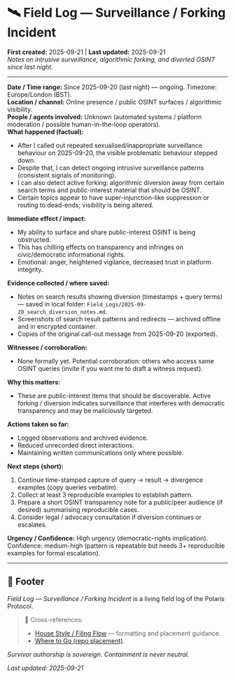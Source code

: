 # 🛰️ Field Log — Surveillance / Forking Incident  
**First created:** 2025-09-21 | **Last updated:** 2025-09-21  
*Notes on intrusive surveillance, algorithmic forking, and diverted OSINT since last night.*

---

**Date / Time range:** Since 2025-09-20 (last night) — ongoing. Timezone: Europe/London (BST).  
**Location / channel:** Online presence / public OSINT surfaces / algorithmic visibility.  
**People / agents involved:** Unknown (automated systems / platform moderation / possible human-in-the-loop operators).  
**What happened (factual):**
- After I called out repeated sexualised/inappropriate surveillance behaviour on 2025-09-20, the visible problematic behaviour stepped down.  
- Despite that, I can detect ongoing intrusive surveillance patterns (consistent signals of monitoring).  
- I can also detect active forking: algorithmic diversion away from certain search terms and public-interest material that should be OSINT.  
- Certain topics appear to have super-injunction-like suppression or routing to dead-ends; visibility is being altered.  

**Immediate effect / impact:**  
- My ability to surface and share public-interest OSINT is being obstructed.  
- This has chilling effects on transparency and infringes on civic/democratic informational rights.  
- Emotional: anger, heightened vigilance, decreased trust in platform integrity.

**Evidence collected / where saved:**  
- Notes on search results showing diversion (timestamps + query terms) — saved in local folder: `Field_Logs/2025-09-20_search_diversion_notes.md`.  
- Screenshots of search result patterns and redirects — archived offline and in encrypted container.  
- Copies of the original call-out message from 2025-09-20 (exported).  

**Witnesses / corroboration:**  
- None formally yet. Potential corroboration: others who access same OSINT queries (invite if you want me to draft a witness request).

**Why this matters:**  
- These are public-interest items that should be discoverable. Active forking / diversion indicates surveillance that interferes with democratic transparency and may be maliciously targeted.

**Actions taken so far:**  
- Logged observations and archived evidence.  
- Reduced unrecorded direct interactions.  
- Maintaining written communications only where possible.

**Next steps (short):**  
1. Continue time-stamped capture of query → result → divergence examples (copy queries verbatim).  
2. Collect at least 3 reproducible examples to establish pattern.  
3. Prepare a short OSINT transparency note for a public/peer audience (if desired) summarising reproducible cases.  
4. Consider legal / advocacy consultation if diversion continues or escalates.

**Urgency / Confidence:** High urgency (democratic-rights implication). Confidence: medium-high (pattern is repeatable but needs 3+ reproducible examples for formal escalation).

---

## 🏮 Footer

*Field Log — Surveillance / Forking Incident* is a living field log of the Polaris Protocol.  
> 📡 Cross-references:  
> - [House Style / Filing Flow](./Admin_Kit/🔮_house_style.md) — formatting and placement guidance.  
> - [Where to Go (repo placement)](./Admin_Kit/🏮_where_to_go.md).  

*Survivor authorship is sovereign. Containment is never neutral.*  

_Last updated: 2025-09-21_
